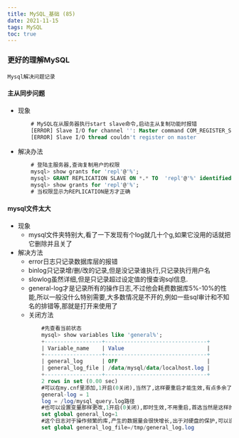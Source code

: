 ```yaml
---
title: MySQL_基础 (85)
date: 2021-11-15
tags: MySQL
toc: true
---
```


### 更好的理解MySQL
    Mysql解决问题记录

<!-- more -->

#### 主从同步问题
- 现象
    ```sql
        # MySQL在从服务器执行start slave命令,启动主从复制功能时报错
        [ERROR] Slave I/O for channel '': Master command COM_REGISTER_SLAVE failed: Access denied for user 'repl'@'%' (using password: YES) (Errno: 1045), Error_code: 1597
        [ERROR] Slave I/O thread couldn't register on master
    ```
- 解决办法
    ```sql
        # 登陆主服务器,查询复制用户的权限
        mysql> show grants for 'repl'@'%';
        mysql> GRANT REPLICATION SLAVE ON *.* TO  'repl'@'%' identified by '自己用户的密码';
        mysql> show grants for 'repl'@'%';
        # 当权限显示为REPLICATION是方才正确
    ```

#### mysql文件太大
- 现象
    * mysql文件夹特别大,看了一下发现有个log就几十个g,如果它没用的话就把它删除并且关了
- 解决方法
    * error日志只记录数据库层的报错
    * binlog只记录增/删/改的记录,但是没记录谁执行,只记录执行用户名
    * slowlog虽然详细,但是只记录超过设定值的慢查询sql信息.
    * general-log才是记录所有的操作日志,不过他会耗费数据库5%-10%的性能,所以一般没什么特别需要,大多数情况是不开的,例如一些sql审计和不知名的排错等,那就是打开来使用了
    * 关闭方法
        ```sql
            #先查看当前状态
            mysql> show variables like 'general%';
            +------------------+--------------------------------+
            | Variable_name    | Value                          |
            +------------------+--------------------------------+
            | general_log      | OFF                            |
            | general_log_file | /data/mysql/data/localhost.log |
            +------------------+--------------------------------+
            2 rows in set (0.00 sec)
            #可以在my.cnf里添加,1开启(0关闭),当然了,这样要重启才能生效,有点多余了
            general-log = 1
            log = /log/mysql_query.log路径
            #也可以设置变量那样更改,1开启(0关闭),即时生效,不用重启,首选当然是这样的了
            set global general_log=1
            #这个日志对于操作频繁的库,产生的数据量会很快增长,出于对硬盘的保护,可以设置其他存放路径
            set global general_log_file=/tmp/general_log.log
        ```



